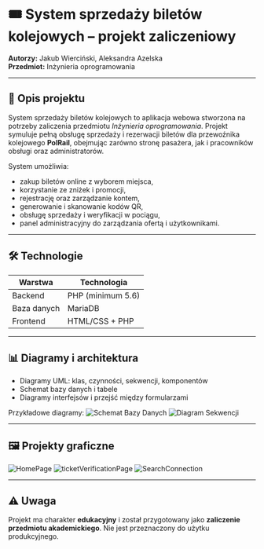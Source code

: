# 🎟️ System sprzedaży biletów kolejowych – projekt zaliczeniowy

**Autorzy:** Jakub Wierciński, Aleksandra Azelska  
**Przedmiot:** Inżynieria oprogramowania

---

## 📌 Opis projektu

System sprzedaży biletów kolejowych to aplikacja webowa stworzona na potrzeby zaliczenia przedmiotu *Inżynieria oprogramowania*. Projekt symuluje pełną obsługę sprzedaży i rezerwacji biletów dla przewoźnika kolejowego **PolRail**, obejmując zarówno stronę pasażera, jak i pracowników obsługi oraz administratorów.

System umożliwia:

- zakup biletów online z wyborem miejsca,
- korzystanie ze zniżek i promocji,
- rejestrację oraz zarządzanie kontem,
- generowanie i skanowanie kodów QR,
- obsługę sprzedaży i weryfikacji w pociągu,
- panel administracyjny do zarządzania ofertą i użytkownikami.

---

## 🛠️ Technologie

| Warstwa           | Technologia                      |
| ----------------- | -------------------------------- |
| Backend           | PHP (minimum 5.6)                |
| Baza danych       | MariaDB                          |
| Frontend          | HTML/CSS + PHP                   |

---

## 📊 Diagramy i architektura

- Diagramy UML: klas, czynności, sekwencji, komponentów
- Schemat bazy danych i tabele
- Diagramy interfejsów i przejść między formularzami

Przykładowe diagramy:
![Schemat Bazy Danych](https://github.com/user-attachments/assets/eacc3366-ecf0-4755-9255-2a8fe9c589ae)
![Diagram Sekwencji](https://github.com/user-attachments/assets/fc823e6f-c700-4059-b79f-bf8a933c0ac8)


---

## 🖼️ Projekty graficzne
![HomePage](https://github.com/user-attachments/assets/e5115caa-f09a-4849-acac-aad65e2269aa)
![ticketVerificationPage](https://github.com/user-attachments/assets/3e64c714-6bc9-4f75-ae3b-3d1386eedf23)
![SearchConnection](https://github.com/user-attachments/assets/1a37162d-10ee-4210-9560-acd4953dd9bb)

---

## ⚠️ Uwaga

Projekt ma charakter **edukacyjny** i został przygotowany jako **zaliczenie przedmiotu akademickiego**. Nie jest przeznaczony do użytku produkcyjnego.

